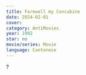```yaml
---
title: Farewell my Concubine
date: 2024-02-01
cover: 
category: AntiMovies
year: 1992
star: no
movie/series: Movie
language: Cantonese
---
```

?






